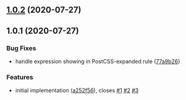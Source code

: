 ## [1.0.2](https://github.com/fpipita/babel-plugin-css-tag-postcss/compare/v1.0.1...v1.0.2) (2020-07-27)

## 1.0.1 (2020-07-27)

### Bug Fixes

- handle expression showing in PostCSS-expanded rule ([77a9b26](https://github.com/fpipita/babel-plugin-css-tag-postcss/commit/77a9b265b4597eff7ce49180c6182265ba16068d))

### Features

- initial implementation ([a252f56](https://github.com/fpipita/babel-plugin-css-tag-postcss/commit/a252f565286f7fee34bc5053dc2aa7917d514ddd)), closes [#1](https://github.com/fpipita/babel-plugin-css-tag-postcss/issues/1) [#2](https://github.com/fpipita/babel-plugin-css-tag-postcss/issues/2) [#3](https://github.com/fpipita/babel-plugin-css-tag-postcss/issues/3)
